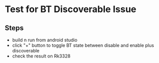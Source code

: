 # Test for BT Discoverable Issue
## Steps
* build n run from android studio
* click "+" button to toggle BT state between disable and enable plus discoverable
* check the result on Rk3328
